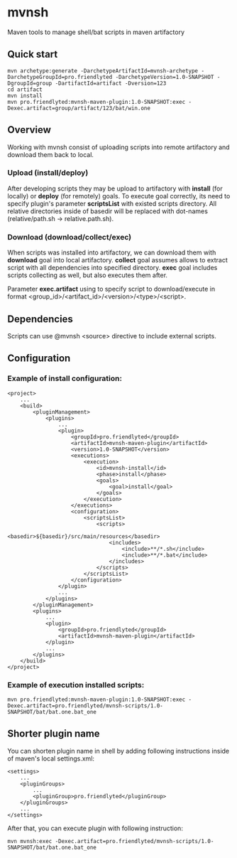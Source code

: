 # mvnsh

Maven tools to manage shell/bat scripts in maven artifactory

## Quick start

```
mvn archetype:generate -DarchetypeArtifactId=mvnsh-archetype -DarchetypeGroupId=pro.friendlyted -DarchetypeVersion=1.0-SNAPSHOT -DgroupId=group -DartifactId=artifact -Dversion=123
cd artifact
mvn install
mvn pro.friendlyted:mvnsh-maven-plugin:1.0-SNAPSHOT:exec -Dexec.artifact=group/artifact/123/bat/win.one
```

## Overview

Working with mvnsh consist of uploading scripts into remote artifactory and download them back to local.

### Upload (install/deploy)

After developing scripts they may be upload to artifactory with **install** (for locally) or **deploy** (for remotely) goals.
To execute goal correctly, its need to specify plugin's parameter **scriptsList** with existed scripts directory.
All relative directories inside of basedir will be replaced with dot-names (relative/path.sh -> relative.path.sh).

### Download (download/collect/exec)

When scripts was installed into artifactory, we can download them with **download** goal into local artifactory.
**collect** goal assumes allows to extract script with all dependencies into specified directory.
**exec** goal includes scripts collecting as well, but also executes them after.

Parameter **exec.artifact** using to specify script to download/execute in format &lt;group_id>/&lt;artifact_id>/&lt;version>/&lt;type>/&lt;script>.

## Dependencies

Scripts can use @mvnsh &lt;source> directive to include external scripts.

## Configuration

### Example of install configuration:

```
<project>
	...
    <build>
        <pluginManagement>
            <plugins>
				...
                <plugin>
                    <groupId>pro.friendlyted</groupId>
                    <artifactId>mvnsh-maven-plugin</artifactId>
                    <version>1.0-SNAPSHOT</version>
                    <executions>
                        <execution>
                            <id>mvnsh-install</id>
                            <phase>install</phase>
                            <goals>
                                <goal>install</goal>
                            </goals>
                        </execution>
                    </executions>
                    <configuration>
                        <scriptsList>
                            <scripts>
                                <basedir>${basedir}/src/main/resources</basedir>
                                <includes>
                                    <include>**/*.sh</include>
                                    <include>**/*.bat</include>
                                </includes>
                            </scripts>
                        </scriptsList>
                    </configuration>
                </plugin>
				...
            </plugins>
        </pluginManagement>
        <plugins>
			...
            <plugin>
                <groupId>pro.friendlyted</groupId>
                <artifactId>mvnsh-maven-plugin</artifactId>
            </plugin>
			...
        </plugins>
    </build>
</project>
```

### Example of execution installed scripts:

```
mvn pro.friendlyted:mvnsh-maven-plugin:1.0-SNAPSHOT:exec -Dexec.artifact=pro.friendlyted/mvnsh-scripts/1.0-SNAPSHOT/bat/bat.one.bat_one
```

## Shorter plugin name

You can shorten plugin name in shell by adding following instructions inside of maven's local settings.xml:

```
<settings>
	...
	<pluginGroups>
		...
		<pluginGroup>pro.friendlyted</pluginGroup>
	</pluginGroups>
	...
</settings>
```

After that, you can execute plugin with following instruction:

```
mvn mvnsh:exec -Dexec.artifact=pro.friendlyted/mvnsh-scripts/1.0-SNAPSHOT/bat/bat.one.bat_one
```
